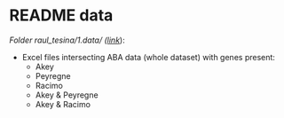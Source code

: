 # README data

*Folder raul_tesina/1.data/ ([link](https://github.com/jjaa-mp/raul_tesina/tree/master/1.data/ABAData_AkeyPeyRac)*):

  + Excel files intersecting ABA data (whole dataset) with genes present:
    + Akey
    + Peyregne
    + Racimo
    + Akey & Peyregne
    + Akey & Racimo
